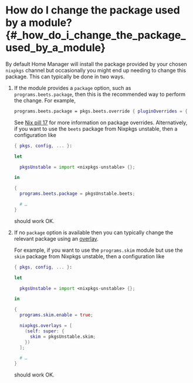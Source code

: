 # How do I change the package used by a module? {#_how_do_i_change_the_package_used_by_a_module}

By default Home Manager will install the package provided by your chosen
`nixpkgs` channel but occasionally you might end up needing to change
this package. This can typically be done in two ways.

1.  If the module provides a `package` option, such as
    `programs.beets.package`, then this is the recommended way to
    perform the change. For example,

    ``` nix
    programs.beets.package = pkgs.beets.override { pluginOverrides = { beatport.enable = false; }; };
    ```

    See [Nix pill 17](https://nixos.org/guides/nix-pills/nixpkgs-overriding-packages.html)
    for more information on package overrides. Alternatively, if you want
    to use the `beets` package from Nixpkgs unstable, then a configuration like

    ``` nix
    { pkgs, config, ... }:

    let

      pkgsUnstable = import <nixpkgs-unstable> {};

    in

    {
      programs.beets.package = pkgsUnstable.beets;

      # …
    }
    ```

    should work OK.

3.  If no `package` option is available then you can typically change
    the relevant package using an
    [overlay](https://nixos.org/nixpkgs/manual/#chap-overlays).

    For example, if you want to use the `programs.skim` module but use
    the `skim` package from Nixpkgs unstable, then a configuration like

    ``` nix
    { pkgs, config, ... }:

    let

      pkgsUnstable = import <nixpkgs-unstable> {};

    in

    {
      programs.skim.enable = true;

      nixpkgs.overlays = [
        (self: super: {
          skim = pkgsUnstable.skim;
        })
      ];

      # …
    }
    ```

    should work OK.
